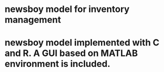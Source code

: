 # newsboy model for inventory management
# newsboy model implemented with C and R. A GUI based on MATLAB environment is included.
